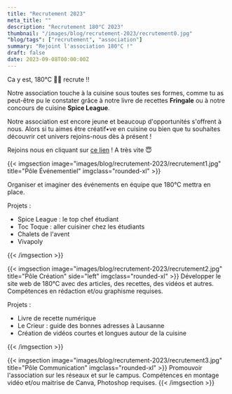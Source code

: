 ```yaml
---
title: "Recrutement 2023"
meta_title: ""
description: "Recrutement 180°C 2023"
thumbnail: "/images/blog/recrutement-2023/recrutement0.jpg"
"blog/tags": ["recrutement", "association"]
summary: "Rejoint l'association 180°C !"
draft: false
date: 2023-09-08T00:00:00Z
---
```


Ca y est, 180°C 🧑‍🍳 recrute !!

Notre association touche à la cuisine sous toutes ses formes, comme tu as peut-être pu le constater grâce à notre livre de recettes **Fringale** ou à notre concours de cuisine **Spice League**. 

Notre association est encore jeune et beaucoup d'opportunités s'offrent à nous. Alors si tu aimes être créatif•ve en cuisine ou bien que tu souhaites découvrir cet univers rejoins-nous dès à présent !

Rejoins nous en cliquant sur [ce lien](https://docs.google.com/forms/d/e/1FAIpQLSfN7iDo8ikW6qiBqrYv2oXVJCVR1s8w6pFwmUKwE5Cp_zBN7w/viewform) ! A très vite 😇

{{< imgsection image="images/blog/recrutement-2023/recrutement1.jpg" title="Pôle Événementiel" imgclass="rounded-xl" >}}
    
Organiser et imaginer des événements en équipe que 180°C mettra en place.

Projets :
- Spice League : le top chef étudiant
- Toc Toque : aller cuisiner chez les étudiants
- Chalets de l'avent
- Vivapoly

{{< /imgsection >}}

{{< imgsection image="images/blog/recrutement-2023/recrutement2.jpg" title="Pôle Création" side="left" imgclass="rounded-xl" >}}
Développer le site web de 180°C avec des articles, des recettes, des vidéos et autres. Compétences en rédaction et/ou graphisme requises.

Projets :
- Livre de recette numérique
- Le Crieur : guide des bonnes adresses à Lausanne
- Création de vidéos courtes et longues autour de la cuisine

{{< /imgsection >}}

{{< imgsection image="images/blog/recrutement-2023/recrutement3.jpg" title="Pôle Communication" imgclass="rounded-xl" >}}
Promouvoir l'association sur les réseaux et sur le campus. Compétences en montage vidéo et/ou maitrise de Canva, Photoshop requises.
{{< /imgsection >}}